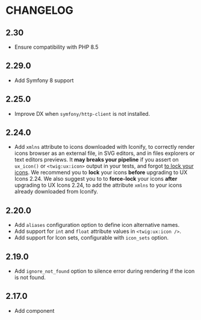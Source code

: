 # CHANGELOG

## 2.30

-  Ensure compatibility with PHP 8.5

## 2.29.0

-  Add Symfony 8 support

## 2.25.0

-   Improve DX when `symfony/http-client` is not installed.

## 2.24.0

-    Add `xmlns` attribute to icons downloaded with Iconify, to correctly render icons browser as an external file, in SVG editors, and in files explorers or text editors previews.
It **may breaks your pipeline** if you assert on `ux_icon()` or `<twig:ux:icon>` output in your tests, and forgot [to lock your icons](https://symfony.com/bundles/ux-icons/current/index.html#locking-on-demand-icons).
We recommend you to **lock** your icons **before** upgrading to UX Icons 2.24. We also suggest you to to **force-lock** your icons **after** upgrading to UX Icons 2.24, to add the attribute `xmlns` to your icons already downloaded from Iconify.

## 2.20.0

-   Add `aliases` configuration option to define icon alternative names.
-   Add support for `int` and `float` attribute values in `<twig:ux:icon />`.
-   Add support for Icon sets, configurable with `icon_sets` option.

## 2.19.0

-   Add `ignore_not_found` option to silence error during rendering if the
    icon is not found.

## 2.17.0

-   Add component
